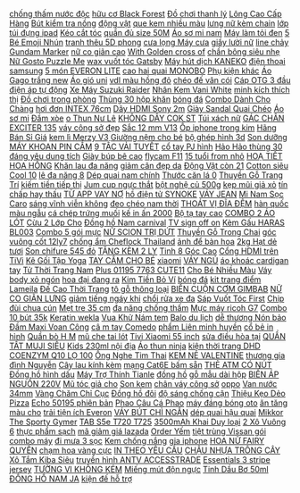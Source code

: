 [chống thấm nước độc](https://pds.ndk.vn/p0/15/594/hang-moi-ve-ke-mat-dang-gel-chong-tham-nuoc-doc-dao-cho-nu-so-sanh-danh-gia/) [hữu cơ Black Forest](https://pds3.ndk.vn/p0/115/526/23g-keo-deo-huu-co-black-forest-6-vi-trai-cay-date-062020-so-sanh-danh-gia/) [Đồ chơi thanh lý](https://pds3.ndk.vn/p0/123/943/do-choi-thanh-ly-so-sanh-danh-gia/) [Lông Cao Cấp Hàng](https://pds4.ndk.vn/p0/182/893/ao-khoac-da-lot-long-cao-cap-hang-vnxk-so-sanh-danh-gia/) [Bút kiểm tra nồng](https://pds3.ndk.vn/p0/134/844/but-kiem-tra-nong-do-ph-trong-nuoc-so-sanh-danh-gia/) [động vật](https://dongvat2.blogspot.com/2017/11/5-phut-quang-cao-tuyen-sinh-tuyen-dung.html) [que kem nhiều màu](https://pds.ndk.vn/p0/9/362/do-choi-nam-bop-squishy-hinh-que-kem-nhieu-mau-xinh-xan-so-sanh-danh-gia/) [lưng nữ kèm chain](https://pds6.ndk.vn/p0/268/585/that-lung-nu-kem-chain-2-day-so-sanh-danh-gia/) [lớp túi đựng ipad](https://pds6.ndk.vn/p0/268/221/tui-dung-phu-kien-do-cong-nghe-hai-lop-tui-dung-ipad-mini-79inch-so-sanh-danh-gia/) [Kéo cắt tóc](https://pds6.ndk.vn/p0/254/382/keo-cat-toc-so-sanh-danh-gia/) [quần đủ size 50M](https://pds3.ndk.vn/p0/109/176/bim-quan-mamabear-50-quan-du-size-50m-50l-50xl-50xxl-50xxxl-so-sanh-danh-gia/) [Áo sơ mi nam](https://pds6.ndk.vn/p0/276/881/ao-so-mi-nam-so-sanh-danh-gia/) [Máy làm tỏi đen](https://pds3.ndk.vn/p0/107/270/may-lam-toi-den-hikari-hr-1688-cong-nghe-len-men-tu-nhien-nhat-ban-so-sanh-danh-gia/) [5 Bé Emoji Nhún](https://pds2.ndk.vn/p0/97/186/combo-5-be-emoji-nhun-lo-xo-voi-5-bieu-cam-khac-nhau-so-sanh-danh-gia/) [tranh thêu 5D phong](https://pds4.ndk.vn/p0/154/285/tranh-theu-5d-phong-canh-so-sanh-danh-gia/) [cưa lọng Máy cưa](https://pds6.ndk.vn/p0/270/656/may-cua-long-may-cua-long-may-cua-long-so-sanh-danh-gia/) [giầy lười nữ](https://pds2.ndk.vn/p0/95/522/giay-luoi-nu-so-sanh-danh-gia/) [line chảy Gundam Marker](https://pds.ndk.vn/p0/9/967/but-ke-lan-line-chay-gundam-marker-gm301-302-303-so-sanh-danh-gia/) [nữ co giãn cao](https://pds6.ndk.vn/p0/297/617/quan-jeans-nu-co-gian-cao-cap-hang-cong-ty-so-sanh-danh-gia/) [With Golden cross of](https://remitano.haitrieuweb.com/p0/5/743/bitcoin-blast-coming-soon-with-golden-cross-of-50-200-ma-ton-coins-free-for-community-cryptovel-tien-ao/) [chần bông siêu nhẹ](https://pds5.ndk.vn/p0/216/22/ao-khoac-chan-bong-sieu-nhe-am-la-pomme-so-sanh-danh-gia/) [Nữ Gosto Puzzle Me](https://sites.google.com/site/taitro1x/duoi-7cm/chi-co-799000d-khi-mua-sandal-da-that-nu-gosto-puzzle-me-b-gfw006800den-den) [wax vuốt tóc Gatsby](https://pds.ndk.vn/p0/26/19/wax-vuot-toc-gatsby-styling-pomade-75g-so-sanh-danh-gia/) [Máy hút dịch KANEKO](https://pds3.ndk.vn/p0/109/17/may-hut-dich-kaneko-so-sanh-danh-gia/) [điện thoại samsung](https://dienthoaisamsung5.blogspot.com/2017/12/hoc-lap-trinh-c-co-ban-08-cau-truc-vong.html) [5 món EVERON LITE](https://pds5.ndk.vn/p0/238/661/bo-ga-boc-cotton-5-mon-everon-lite-hansol-3-so-sanh-danh-gia/) [cao hai quai MONOBO](https://pds3.ndk.vn/p0/128/454/dep-thai-lan-nu-de-cao-hai-quai-monobo-moniga-71-so-sanh-danh-gia/) [Phụ kiện khác](https://sites.google.com/site/mohinh2w/phu-kien-khac) [Áo Gago trắng new](https://pds5.ndk.vn/p0/213/366/ao-gago-trang-new-99-so-sanh-danh-gia/) [Áo gió uni](https://pds5.ndk.vn/p0/235/880/ao-gio-uni-so-sanh-danh-gia/) [vdl màu hồng đỏ](https://pds2.ndk.vn/p0/77/874/son-li-vdl-mau-hong-do-107-so-sanh-danh-gia/) [chéo đế vân cói](https://pds3.ndk.vn/p0/139/92/dep-sandal-quai-cheo-de-van-coi-cao-cap-m3-so-sanh-danh-gia/) [Cáp OTG 3 đầu](https://pds6.ndk.vn/p0/292/365/cap-otg-3-dau-so-sanh-danh-gia/) [điện áp tự động](https://pds4.ndk.vn/p0/196/665/mach-dieu-chinh-dien-ap-tu-dong-avr-stamford-mx341-so-sanh-danh-gia/) [Xe Máy Suzuki Raider](https://pds6.ndk.vn/p0/257/581/xe-may-suzuki-raider-so-sanh-danh-gia/) [Nhân Kem Vani White](https://pds7.ndk.vn/p0/303/231/banh-que-nhan-kem-vani-white-castle-luxury-300g-so-sanh-danh-gia/) [minh kích thích thị](https://sites.google.com/site/xasaxacom/the-flash-card/giam-gia-bo-10-flashcards-thong-minh-kich-thich-thi-giac-cho-tre-so-sinh-con-261249d) [Đồ chơi trong phòng](https://sites.google.com/site/totnhat1x1/do-choi-trong-phong) [Thùng 30 hộp khăn](https://pds4.ndk.vn/p0/171/530/thung-30-hop-khan-giay-lam-tu-bot-go-so-sanh-danh-gia/) [bóng đá](https://bongda5.blogspot.com/2018/03/cap-nhat-tin-tuc-bong-chau-au-sang.html) [Combo Dành Cho Chàng](https://pds6.ndk.vn/p0/267/183/combo-danh-cho-chang-so-sanh-danh-gia/) [hơi đơn INTEX 76cm](https://pds.ndk.vn/p0/1/109/dem-hoi-don-intex-76cm-68950-kem-bom-dien-bom-tay-so-sanh-danh-gia/) [Dây HDMI Sony 2m](https://pds6.ndk.vn/p0/295/670/day-hdmi-sony-2m-so-sanh-danh-gia/) [Giày Sandal Quai Chéo](https://pds2.ndk.vn/p0/98/550/giay-sandal-quai-cheo-shat-full-do-so-sanh-danh-gia/) [Áo sơ mi](https://sites.google.com/site/dhanhg1x/ao-so-mi) [Đầm xòe](https://sites.google.com/site/yeuthich1zz/dam-xoe) [o Thun Nư Lê](https://pds5.ndk.vn/p0/226/745/ao-thun-nu-lech-vai-so-sanh-danh-gia/) [KHÔNG DÂY COK ST](https://pds3.ndk.vn/p0/123/44/micro-khong-day-cok-st-200-so-sanh-danh-gia/) [Túi xách nữ](https://pds.ndk.vn/p0/37/437/tui-xach-nu-so-sanh-danh-gia/) [GÁC CHÂN EXCITER 135](https://pds6.ndk.vn/p0/287/589/gac-chan-exciter-135-so-sanh-danh-gia/) [váy công sở đẹp](https://pds4.ndk.vn/p0/191/842/vay-cong-so-dep-so-sanh-danh-gia/) [Sắc 12 mm V13](https://pds5.ndk.vn/p0/201/993/vong-phong-thuy-mat-ho-da-sac-12-mm-v13-12-so-sanh-danh-gia/) [Ốp iphone trong kim](https://pds2.ndk.vn/p0/77/768/op-iphone-trong-kim-cuong-so-sanh-danh-gia/) [Hãng Bán Sỉ Giá](https://pds6.ndk.vn/p0/250/875/hop-adidas-chinh-hang-ban-si-gia-le-so-sanh-danh-gia/) [kem lì Merzy V3](https://pds.ndk.vn/p0/1/194/son-kem-li-merzy-v3-cam-tuoi-so-sanh-danh-gia/) [Giường nệm cho bé](https://pds3.ndk.vn/p0/135/553/giuong-nem-cho-be-tu-so-sinh-den-3-tuoi-so-sanh-danh-gia/) [bộ ghép hình 3d](https://pds4.ndk.vn/p0/151/29/bo-ghep-hinh-3d-mau-nha-cua-so-sanh-danh-gia/) [Son dưỡng](https://sites.google.com/site/yeuthich1zz/son-duong) [MÁY KHOAN PIN CẦM](https://pds3.ndk.vn/p0/128/222/pin-12v-cho-may-khoan-pin-cam-tay-12v-pin-12v-li-lion-dung-luong-15ah-1-cuc-pin-12v-so-sanh-danh-gia/) [9 TẤC VẢI TUYẾT](https://pds7.ndk.vn/p0/319/546/quan-baggy-gau-lech-cong-so-cao-cap-9-tac-vai-tuyet-mua-nhat-so-sanh-danh-gia/) [cổ tay PJ hình](https://pds5.ndk.vn/p0/245/244/bang-co-tay-pj-hinh-tai-shop-so-sanh-danh-gia/) [Hảo Hảo thùng 30](https://pds6.ndk.vn/p0/280/734/combo-2-thung-mi-hao-hao-thung-30-goi-so-sanh-danh-gia/) [đáng yêu dung tích](https://pds3.ndk.vn/p0/147/331/tui-du-lich-in-hinh-yousiju-dang-yeu-dung-tich-lon-co-the-gap-lai-duoc-so-sanh-danh-gia/) [Giày búp bê cao](https://pds.ndk.vn/p0/49/769/giay-bup-be-cao-got-bong-9p-xk-0007-so-sanh-danh-gia/) [flycam F11](https://pds4.ndk.vn/p0/175/439/flycam-f11-so-sanh-danh-gia/) [15 tuổi from nhỏ](https://pds7.ndk.vn/p0/316/832/giay-the-thao-cao-cap-be-traigai-3-15-tuoi-from-nho-tang-len-1-size-so-sanh-danh-gia/) [HOẠ TIẾT HOA HỒNG](https://pds6.ndk.vn/p0/278/57/dam-len-suong-hoa-tiet-hoa-hong-cao-cap-so-sanh-danh-gia/) [Khăn lau đa năng](https://pds6.ndk.vn/p0/274/374/khan-lau-da-nang-trong-bep-so-sanh-danh-gia/) [giảm cân đẹp da](https://pds2.ndk.vn/p0/83/385/tra-giam-can-dep-da-lany-beau-tea-so-sanh-danh-gia/) [Động Vật còn 21](https://dongvat2.blogspot.com/2020/04/giam-gia-ong-vat-rung-tu-sach-gioi-ong.html) [Cotton siêu Cool 10](https://pds4.ndk.vn/p0/150/865/ao-khoat-kaki-cotton-sieu-cool-10-45kg-so-sanh-danh-gia/) [lê đa năng 8](https://pds5.ndk.vn/p0/241/883/co-le-da-nang-8-19mm-so-sanh-danh-gia/) [Dép quai nam chính](https://pds4.ndk.vn/p0/184/303/dep-quai-nam-chinh-hang-dickies-texas-usa-so-sanh-danh-gia/) [Thước căn lá 0](https://pds4.ndk.vn/p0/163/214/thuoc-can-la-005-100mm-so-sanh-danh-gia/) [Thuyền Gỗ Trang Trí](https://pds6.ndk.vn/p0/266/536/mo-hinh-du-thuyen-go-trang-tri-than-30cm-buom-do-so-sanh-danh-gia/) [kiếm tiền tiếp thị](http://xn--kimtinonline1-jr2g7a.vn/p0/0/7/cach-dang-ky-va-lam-quen-voi-giao-dien-accesstrade-de-kiem-tien-tiep-thi-lien-ket-kiemtiencenter-kiem-tien-online-accesstrade/) [Jum cup ngực thắt](https://pds5.ndk.vn/p0/231/469/jum-cup-nguc-that-no-so-sanh-danh-gia/) [bột nghệ củ 500g](https://pds4.ndk.vn/p0/163/186/bot-nghe-cu-500g-so-sanh-danh-gia/) [kẹp mũi giả xỏ](https://pds5.ndk.vn/p0/212/927/khuyen-kep-mui-gia-xo-khuyen-thoi-trang-va-ca-tinh-so-sanh-danh-gia/) [tín chấp hay thấu](https://magioithieumomo.haitrieuweb.com/p0/2/614/vay-tin-chap-hay-thau-chi-tai-khoan-ma-momo/) [TỪ APP VAY NỢ](https://magioithieumomo.haitrieuweb.com/p0/1/885/kiem-tien-tu-app-vay-no-khong-lo-so-bi-doi-ma-momo/) [hồ điện tử SYNOKE](https://pds.ndk.vn/p0/4/758/dong-ho-dien-tu-synoke-da-chuc-nang-chong-tham-nuoc-50m-so-sanh-danh-gia/) [VÁY JEAN](https://pds4.ndk.vn/p0/194/221/vay-jean-so-sanh-danh-gia/) [Mi Nam Sọc Caro](https://pds7.ndk.vn/p0/320/158/ao-so-mi-nam-soc-caro-gabofashion-cao-cap-smi051-so-sanh-danh-gia/) [sáng vĩnh viễn không](https://pds4.ndk.vn/p0/174/476/vong-tay-chu-dai-bi-nam-nu-thoi-trang-trang-sang-vinh-vien-khong-den-so-sanh-danh-gia/) [đeo chéo nam thời](https://pds2.ndk.vn/p0/77/506/balo-deo-cheo-nam-thoi-trang-yuumy-ybac2-nhieu-mau-so-sanh-danh-gia/) [THOÁT VỊ ĐĨA ĐỆM](https://pds4.ndk.vn/p0/167/182/goi-ke-lung-yorokobi-thoat-vi-dia-dem-yorokobi-so-sanh-danh-gia/) [hàn quốc màu ngẫu](https://pds4.ndk.vn/p0/159/502/set-3-soi-thun-cot-toc-han-quoc-mau-ngau-nhien-so-sanh-danh-gia/) [cá chép trứng muối](https://pds5.ndk.vn/p0/225/273/chi-giao-hcm-voucher-giay-cha-ca-chep-trung-muoi-chuyen-dung-dai-tiec-500-gram-keo-qua-phai-xem-clip-so-sanh-danh-gia/) [kế in ấn 2000](https://pds2.ndk.vn/p0/80/623/thiet-ke-in-an-2000-ly-coc-giay-16oz-so-sanh-danh-gia/) [Bộ tạ tay cao](https://pds5.ndk.vn/p0/204/828/bg-bo-ta-tay-cao-cap-da-nang-dieu-chinh-20kg-so-sanh-danh-gia/) [COMBO 2 ÁO LÓT](https://pds4.ndk.vn/p0/160/693/combo-2-ao-lot-sat-nach-asf206-so-sanh-danh-gia/) [Cừu 2 Lớp Cho](https://pds6.ndk.vn/p0/256/49/chan-dap-carter-long-cuu-2-lop-cho-be-so-sanh-danh-gia/) [Đồng hồ Nam carnival](https://pds3.ndk.vn/p0/140/457/dong-ho-nam-carnival-70802g-day-kim-loai-so-sanh-danh-gia/) [TV sign off on](http://cv.xn--kimtinonline1-jr2g7a.vn/p0/0/597/civi-tv-sign-off-on-2009-kiem-tien-affiliate-civi-vn/) [Kèm Gấu HARAS BL003](https://pds6.ndk.vn/p0/266/969/balo-da-thoi-trang-tang-kem-gau-haras-bl003-chinh-hang-phan-phoi-so-sanh-danh-gia/) [Combo 5 gói mực](https://pds.ndk.vn/p0/28/992/combo-5-goi-muc-bento-sieu-ngon-thai-lan-goi-lon-24g-susuto-so-sanh-danh-gia/) [NỮ SCION TRỊ DỨT](https://pds6.ndk.vn/p0/255/436/sieu-sale-dung-dich-ve-sinh-phu-nu-scion-tri-dut-diem-mui-hoi-vung-kin-tu-tin-kho-thoang-so-sanh-danh-gia/) [Thuyền Gỗ Trong Chai](https://pds6.ndk.vn/p0/294/924/mo-hinh-thuyen-go-trong-chai-thuy-tinh-black-label-buom-do-so-sanh-danh-gia/) [góc vuông cốt 12ly7](https://pds2.ndk.vn/p0/91/749/mui-dao-phay-ghep-goc-vuong-cot-12ly7-mui-soi-may-phay-go-router-cam-tay-so-sanh-danh-gia/) [chống ẩm Cheflock Thailand](https://pds3.ndk.vn/p0/139/593/hop-chong-am-cheflock-thailand-4800ml-so-sanh-danh-gia/) [ảnh để bàn hoa](https://pds2.ndk.vn/p0/71/952/khung-anh-de-ban-hoa-hong-trang-so-sanh-danh-gia/) [2kg Hạt dẻ tươi](https://pds6.ndk.vn/p0/292/301/2kg-hat-de-tuoi-sapa-so-sanh-danh-gia/) [Son chifure 545 đỏ](https://pds.ndk.vn/p0/0/102/son-chifure-545-do-cam-so-sanh-danh-gia/) [TẶNG KÈM 2 LY](https://pds2.ndk.vn/p0/66/710/tang-kem-2-ly-thuy-tinh-2-hop-master-pho-vifon-11-san-pham-pho-1-hop-so-sanh-danh-gia/) [Tinh 8 Góc Cao](https://pds5.ndk.vn/p0/247/387/bo-6-ly-coc-thuy-tinh-8-goc-cao-420ml-cam-dat-pcd21003-so-sanh-danh-gia/) [Cổng HDMI trên TiVi](https://magioithieumomo.haitrieuweb.com/p0/3/817/cong-hdmi-tren-tivi-co-nhung-cong-dung-gi-dien-may-xanh-ma-momo/) [Kê Gối Tập Yoga](https://pds5.ndk.vn/p0/233/107/dem-ke-goi-tap-yoga-pad-nature-yoga-den-so-sanh-danh-gia/) [TAY CẦM CHO BÉ](https://pds6.ndk.vn/p0/278/342/binh-comotomo-250ml-tang-kem-tay-cam-cho-be-b250ml-so-sanh-danh-gia/) [xiaomi](https://xiaomi0.blogspot.com/2018/01/phan-biet-iphone-6-plus-ban-lock-va.html) [VÁY NGỦ](https://pds4.ndk.vn/p0/161/371/vay-ngu-so-sanh-danh-gia/) [áo khoác cardigan tay](https://pds.ndk.vn/p0/31/710/ao-khoac-cardigan-tay-dai-phoi-ren-so-sanh-danh-gia/) [Tử Thời Trang Nam](https://pds.ndk.vn/p0/31/662/dong-ho-dien-tu-thoi-trang-nam-nu-unisex-day-nhua-deo-in-hinh-thu-xinh-xan-khong-kem-hop-so-sanh-danh-gia/) [Plus 01195 7763 CUTE11](https://pds.ndk.vn/p0/55/795/op-lung-vsmart-active-1-plus-01195-7763-cute11-silicone-deo-so-sanh-danh-gia/) [Cho Bé Nhiều Màu](https://pds2.ndk.vn/p0/87/171/goi-tai-voi-chong-bep-dau-cho-be-nhieu-mau-sac-thivi-so-sanh-danh-gia/) [Váy body xỏ ngón](https://pds3.ndk.vn/p0/136/522/chi-ban-si-vay-body-xo-ngon-basic-ton-dang-so-sanh-danh-gia/) [hoa đại đang ra](https://pds5.ndk.vn/p0/228/469/combo-5-cay-lan-ho-diep-hoa-dai-dang-ra-ngong-dep-so-sanh-danh-gia/) [Kim Tiền Bỏ Ví](https://pds3.ndk.vn/p0/141/663/combo-3-dong-tien-xu-mai-hoa-kim-tien-bo-vi-may-man-minhstone-so-sanh-danh-gia/) [bóng đá](https://bongda5.blogspot.com/2018/03/khi-cac-huyen-thoai-pho-dien-ky-thuat.html) [kit trang điểm Lameila](https://pds6.ndk.vn/p0/287/422/bo-trang-diem-ca-nhan-5-trong-1-bo-kit-trang-diem-lameila-chinh-hang-so-sanh-danh-gia/) [Đế Cao Thời Trang](https://sites.google.com/site/shopeeproductt/giay-tay-tang-chieu-cao-nam/giam-gia-giay-de-cao-thoi-trang-cao-cap-con-332500d) [tô gỗ thông loại](https://pds2.ndk.vn/p0/69/486/lot-ghe-o-to-go-thong-loai-hat-18-m-m-so-sanh-danh-gia/) [BIỂN CUỘN CƠM GIMBAB](https://pds3.ndk.vn/p0/120/10/50-la1-goi-rong-bien-cuon-com-gimbab-yaki-so-sanh-danh-gia/) [NỮ CO GIÃN LƯNG](https://pds7.ndk.vn/p0/310/633/quan-sort-jean-nu-co-gian-lung-cao-hang-cong-ty-so-sanh-danh-gia/) [giảm tiếng ngáy khi](https://magiamgialazada9.blogspot.com/2020/03/giam-gia-dung-cu-giam-tieng-ngay-khi.html) [chổi rửa xe đa](https://pds6.ndk.vn/p0/291/413/voi-nuoc-kiem-choi-rua-xe-da-nang-sieu-tien-dung-so-sanh-danh-gia/) [Sáp Vuốt Tóc First](https://pds5.ndk.vn/p0/207/985/sap-vuot-toc-first-time-so-sanh-danh-gia/) [Chip đùi chua cún](https://pds5.ndk.vn/p0/210/332/chip-dui-chua-cun-dang-yeu-cho-be-so-sanh-danh-gia/) [Mẹt tre 35 cm](https://pds2.ndk.vn/p0/77/4/met-tre-35-cm-so-sanh-danh-gia/) [đa năng chống thấm](https://pds3.ndk.vn/p0/105/185/dong-ho-dien-tu-da-nang-chong-tham-nuoc-so-sanh-danh-gia/) [Mực máy ricoh G7](https://pds5.ndk.vn/p0/208/770/muc-may-ricoh-g7-so-sanh-danh-gia/) [Combo 10 bút 35k](https://pds4.ndk.vn/p0/164/491/combo-10-but-35k-so-sanh-danh-gia/) [Keratin wekla](https://pds.ndk.vn/p0/51/35/keratin-wekla-so-sanh-danh-gia/) [Vua Khử Nám tem](https://pds4.ndk.vn/p0/167/621/combo-2-kem-vua-khu-nam-tem-7-mau-hang-loai-dep-so-sanh-danh-gia/) [Balo du lịch](https://pds7.ndk.vn/p0/313/493/balo-du-lich-so-sanh-danh-gia/) [dễ thương Nón bảo](https://pds3.ndk.vn/p0/142/405/non-bao-hiem-sieu-de-thuong-non-bao-hiem-co-kinh-cho-be-3-5-tuoi-so-sanh-danh-gia/) [Đầm Maxi Voan Công](https://pds7.ndk.vn/p0/310/865/dam-maxi-voan-cong-so-so-sanh-danh-gia/) [câ m tay Comedo](https://pds4.ndk.vn/p0/153/780/may-hut-mun-cam-tay-comedo-suction-so-sanh-danh-gia/) [phẩm Liên minh huyền](https://pds.ndk.vn/p0/33/290/mo-hinh-kiem-leona-sieu-pham-lien-minh-huyen-thoai-lol-so-sanh-danh-gia/) [cổ bẻ in hình](https://pds2.ndk.vn/p0/71/607/sieu-dep-ao-thun-nam-co-be-in-hinh-chuan-moi-phong-cach-pigofashion-aht19-5-4-mau-chon-so-sanh-danh-gia/) [Quần bò H M](https://pds5.ndk.vn/p0/0/413/quan-bo-hm-so-sanh-danh-gia/) [mũ che tai lót](https://pds4.ndk.vn/p0/176/756/mu-che-tai-lot-long-so-sanh-danh-gia/) [Tivi Xiaomi 55 inch](https://lgsmarttv1.blogspot.com/2019/12/giam-gia-smart-tivi-xiaomi-55-inch-65_26.html) [sửa điều hòa tại](https://suadieuhoatainha1.blogspot.com/2017/12/nhung-viec-lam-o-uc-giup-bn-co-thu-nhap.html) [QUẦN TẤT MUJI SIÊU](https://pds5.ndk.vn/p0/246/711/quan-tat-muji-sieu-dai-so-sanh-danh-gia/) [Kids 230ml nội địa](https://pds6.ndk.vn/p0/275/975/tam-goi-bubchen-kids-230ml-noi-dia-duc-so-sanh-danh-gia/) [Áo thun ninja](https://pds6.ndk.vn/p0/294/494/ao-thun-ninja-so-sanh-danh-gia/) [kiện thời trang DHD](https://pds5.ndk.vn/p0/201/183/hop-qua-tri-an-khach-hang-gia-cuc-soc-dong-ho-trang-suc-phu-kien-thoi-trang-dhd-hq12-so-sanh-danh-gia/) [COENZYM Q10 LỌ 100](https://pds5.ndk.vn/p0/237/869/vien-uong-dau-ca-omega-3-alaska-with-coenzym-q10-lo-100-vien-omega-3-coemzim-q10-giup-mat-sang-tot-cho-tim-mach-so-sanh-danh-gia/) [Ống Nghe Tim Thai](https://pds7.ndk.vn/p0/319/191/ong-nghe-tim-thai-bang-nhua-so-sanh-danh-gia/) [KEM NẺ VALENTINE](https://pds4.ndk.vn/p0/187/463/kem-ne-valentine-so-sanh-danh-gia/) [thương gia đình Nguyễn](https://khuyenmaiinet.haitrieuweb.com/p0/5/273/ki-nang-song-yeu-thuong-gia-dinh-nguyen-dinh-luyen-phan-9-danh-gia-inet/) [Cây lau kính kèm](https://pds6.ndk.vn/p0/265/593/cay-lau-kinh-kem-binh-xit-so-sanh-danh-gia/) [mạng Cat6E bấm sẵn](https://pds3.ndk.vn/p0/115/971/10-day-cap-mang-cat6e-bam-san-2-dau-15m-so-sanh-danh-gia/) [THẺ ATM CÓ NÚT](https://pds6.ndk.vn/p0/263/0/vi-dung-the-atm-co-nut-day-the-so-sanh-danh-gia/) [Đồng hồ hình dấu](https://pds.ndk.vn/p0/54/840/dong-ho-hinh-dau-hoi-co-qua-lac-so-sanh-danh-gia/) [Máy Trợ Thính Tianle](https://pds6.ndk.vn/p0/279/258/may-tro-thinh-tianle-ha93c-so-sanh-danh-gia/) [đồng hồ](https://dongho6.blogspot.com/2018/01/lich-thi-au-vong-ban-ket-u23-chau-2018.html) [gỗ mẫu dài hộp](https://pds5.ndk.vn/p0/230/611/hop-nhac-may-anh-go-mau-dai-hop-am-nhac-hop-nhac-luu-niem-hop-nhac-qua-tang-hop-nhac-doc-dao-hop-nhac-go-so-sanh-danh-gia/) [BIẾN ÁP NGUỒN 220V](https://pds5.ndk.vn/p0/216/866/bh-12-thang-bien-ap-nguon-220v-ra-12v-20a-so-sanh-danh-gia/) [Mũ tóc giả cho](https://sites.google.com/site/suadinhduong321/mu--non/84600d---mu-toc-gia-cho-be-mua-ngay) [Son kem](https://sites.google.com/site/antoan1xz/son-kem) [chân váy công sở](https://pds7.ndk.vn/p0/315/981/chan-vay-cong-so-cao-cap-nk163-so-sanh-danh-gia/) [oppo](https://oppo6.blogspot.com/2017/10/oppo-r9-plus.html) [Van nước 34mm](https://pds3.ndk.vn/p0/130/576/van-nuoc-34mm-so-sanh-danh-gia/) [Vàng Chăm Chỉ Cục](https://pds.ndk.vn/p0/2/138/combo-4-chiec-bo-gom-tay-4-chu-ong-vang-cham-chi-cuc-gom-tay-but-chi-cho-be-so-sanh-danh-gia/) [Đồng hồ đôi](https://pds2.ndk.vn/p0/67/994/dong-ho-doi-so-sanh-danh-gia/) [độ sáng chống cận](https://pds3.ndk.vn/p0/114/908/den-hoc-de-ban-km-6690c-52-led-co-3-che-do-sang-chong-can-thi-so-sanh-danh-gia/) [Thiệu Kẹo Dẻo Pizza](https://magioithieumomo.haitrieuweb.com/p0/1/190/gioi-thieu-keo-deo-pizza-hamburger-hotdog-mini-tai-tho-nguyen-family-shop-ma-momo/) [Echo 50195 phiên bản](https://pds6.ndk.vn/p0/299/875/bo-echo-50195-phien-ban-chuan-so-sanh-danh-gia/) [Phao Câu Cá Phao](https://pds.ndk.vn/p0/34/646/phao-cau-ca-phao-cau-don-cau-luc-dau-can-ban-ngay-so-sanh-danh-gia/) [máy đáng bóng oto](https://pds6.ndk.vn/p0/276/491/may-dang-bong-oto-so-sanh-danh-gia/) [ăn tăng màu cho](https://pds4.ndk.vn/p0/153/740/thuc-an-tang-mau-cho-ca-tang-day-yee-pet-so-sanh-danh-gia/) [trải tiện ích Everon](https://pds.ndk.vn/p0/47/671/ma-hlsale0712-hoan-10-xu-don-300k-tam-trai-tien-ich-everon-80195-mau-ngau-nhien-so-sanh-danh-gia/) [VÁY BÚT CHÌ NGẮN](https://pds7.ndk.vn/p0/316/308/chan-vay-but-chi-ngan-tren-goi-xe-sau-c45-so-sanh-danh-gia/) [dép quai hậu quai](https://pds5.ndk.vn/p0/213/746/dep-quai-hau-quai-ngang-so-sanh-danh-gia/) [Mikkor The Sporty Gymer](https://pds4.ndk.vn/p0/154/163/tui-tap-gym-mikkor-the-sporty-gymer-graphite-so-sanh-danh-gia/) [TAB S5e T720 T725](https://0hoctiengnhat.blogspot.com/2019/09/chi-con-108000-freeship-toan-quoc-tu.html) [3500mAh Khai Duy loại](https://pds7.ndk.vn/p0/318/919/pin-bl-4c-3500mah-khai-duy-loai-xin-so-sanh-danh-gia/) [2 Xô Vuông 6](https://pds6.ndk.vn/p0/299/898/combo-2-xo-vuong-6-lit-duy-tan-252-x-23-x-213-cm-no327-so-sanh-danh-gia/) [thực phẩm sạch](https://thucphamsach3.blogspot.com/2017/12/con-trai-hoai-linh-khoe-anh-du-lch-cung.html) [mã giảm giá lazada](https://magiamgialazada9.blogspot.com/2017/12/rui-ro-trong-giai-oan-ico-giai-phap.html) [Order Yếm](https://pds2.ndk.vn/p0/99/417/order-yem-so-sanh-danh-gia/) [tiệt trùng Vissan gói](https://pds4.ndk.vn/p0/178/972/xuc-xich-bo-tiet-trung-vissan-goi-280g-so-sanh-danh-gia/) [combo máy](https://pds2.ndk.vn/p0/79/674/combo-may-so-sanh-danh-gia/) [đi mưa 3 sọc](https://pds7.ndk.vn/p0/322/842/dep-nam-di-mua-3-soc-dep-duc-cao-su-nguyen-khoi-mau-xanh-duong-so-sanh-danh-gia/) [Kem chống nắng](https://sites.google.com/site/dochoi12123/kem-chong-nang) [gia iphone](https://giaiphones.blogspot.com/2017/09/iphone-x-smartphone-tuong-lai-ca-apple.html) [HOA NỮ FAIRY QUYẾN](https://pds2.ndk.vn/p0/72/918/nuoc-hoa-nu-fairy-quyen-ru-bat-ngo-100ml-so-sanh-danh-gia/) [chạm hoa vàng cực](https://pds.ndk.vn/p0/34/211/giay-nhu-vang-got-cham-hoa-vang-cuc-sang-de-10cm-order-hang-quang-chau-so-sanh-danh-gia/) [IN THEO YÊU CẦU](https://pds5.ndk.vn/p0/239/559/tranh-dan-tuong-3d-in-theo-yeu-cau-zalo-0967959399-so-sanh-danh-gia/) [CHẬU NHỰA TRÔNG CÂY](https://pds7.ndk.vn/p0/314/521/chau-nhua-trong-cay-28x18-so-sanh-danh-gia/) [Xô Tắm Kiba Siêu](https://pds5.ndk.vn/p0/218/566/combo-3-khan-xo-tam-kiba-sieu-mem-4-lop-so-sanh-danh-gia/) [truyền hình ANTV ACCESSTRADE](http://xn--kimtinonline1-jr2g7a.vn/p0/0/177/accesstrade-len-song-kenh-truyen-hinh-antv-accesstrade-vietnam-kiem-tien-online-accesstrade/) [Essentials 3 stripe jersey](https://pds.ndk.vn/p0/34/586/ao-khoac-chinh-hang-adidas-essentials-3-stripe-jersey-br1128-so-sanh-danh-gia/) [TƯỜNG VI KHÔNG KÉM](https://magioithieumomo.haitrieuweb.com/p0/2/472/gap-nhau-giua-rung-mo-duy-phuong-tuong-vi-khong-kem-gi-chuyen-nghiep-ma-momo/) [Miếng mút độn ngực](https://pds2.ndk.vn/p0/75/254/mieng-mut-don-nguc-so-sanh-danh-gia/) [Tinh Dầu Bơ 50ml](https://pds5.ndk.vn/p0/208/653/tinh-dau-bo-50ml-so-sanh-danh-gia/) [ĐỒNG HỒ NAM JA](https://pds7.ndk.vn/p0/315/152/dong-ho-nam-ja-1200mc-julius-han-quoc-day-da-nau-so-sanh-danh-gia/) [kiện đế hỗ trợ](https://pds.ndk.vn/p0/7/548/bo-phu-kien-de-ho-tro-chup-anh-so-sanh-danh-gia/) 